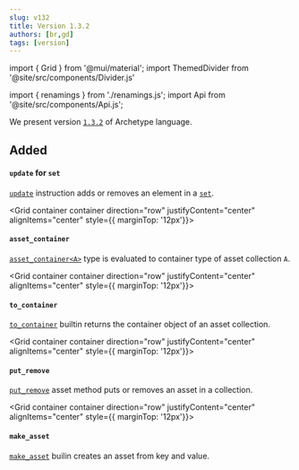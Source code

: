 ```yaml
---
slug: v132
title: Version 1.3.2
authors: [br,gd]
tags: [version]
---
```

import { Grid } from '@mui/material';
import ThemedDivider from '@site/src/components/Divider.js'

import { renamings } from './renamings.js';
import Api from '@site/src/components/Api.js';

We present version [`1.3.2`](/docs/installation) of Archetype language.

## Added

<Grid container container
  direction="row"
  justifyContent="center"
  alignItems="center">
<Grid xs={12} sm={12} md={3} >

#### `update` for `set`

</Grid>

<Grid xs={12} sm={12} md={9}>

[`update`](/docs/reference/instructions/containers#supdatee-b) instruction adds or removes an element in a [`set`](/docs/reference/types#set<T>).
</Grid>
</Grid>

<ThemedDivider />

<!--truncate-->

<Grid container container
  direction="row"
  justifyContent="center"
  alignItems="center" style={{ marginTop: '12px'}}>
<Grid xs={12} sm={12} md={3}>

#### `asset_container`

</Grid>

<Grid xs={12} sm={12} md={9}>

[`asset_container<A>`](/docs/reference/types#asset_container<A>) type is evaluated to container type of asset collection `A`.

</Grid>
</Grid>

<ThemedDivider />

<Grid container container
  direction="row"
  justifyContent="center"
  alignItems="center" style={{ marginTop: '12px'}}>
<Grid xs={12} sm={12} md={3}>

#### `to_container`

</Grid>

<Grid xs={12} sm={12} md={9}>

[`to_container`](/docs/reference/expressions/asset#ato_container) builtin returns the container object of an asset collection.

</Grid>
</Grid>

<ThemedDivider />

<Grid container container
  direction="row"
  justifyContent="center"
  alignItems="center" style={{ marginTop: '12px'}}>
<Grid xs={12} sm={12} md={3}>

#### `put_remove`

</Grid>

<Grid xs={12} sm={12} md={9}>

[`put_remove`](/docs/reference/instructions/asset#aput_removek-o) asset method puts or removes an asset in a collection.

</Grid>
</Grid>

<ThemedDivider />

<Grid container container
  direction="row"
  justifyContent="center"
  alignItems="center" style={{ marginTop: '12px'}}>
<Grid xs={12} sm={12} md={3}>

#### `make_asset`

</Grid>

<Grid xs={12} sm={12} md={9}>

[`make_asset`](/docs/reference/expressions/builtins#make_asset(k%20:%20asset_key<A>,%20v%20:%20asset_value<A>)) builin creates an asset from key and value.

</Grid>
</Grid>



